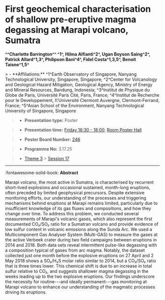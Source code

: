 # First geochemical characterisation of shallow pre-eruptive magma degassing at Marapi volcano, Sumatra

**^^Charlotte Barrington^^ ^1^, Hilma Alfianti^2^, Ugan Boyson Saing^2^, Patrick Allard^1,3^, Philipson Bani^4^, Fidel Costa^1,3,5^, Benoit Taisne^1,5^**

<!-- more -->> - **Affiliations:** ^1^Earth Observatory of Singapore, Nanyang Technological University, Singapore, Singapore; ^2^Center for Volcanology and Geological Hazard Mitigation, Geological Agency, Ministry of Energy and Mineral Resources, Bandung, Indonesia; ^3^Institut de Physique du Globe de Paris, Université Paris Cité, Paris, France; ^4^Institut de Recherche pour le Developpement, l\'Université Clermont Auvergne, Clermont-Ferrand, France; ^5^Asian School of the Environment, Nanyang Technological University of Singapore, Singapore 

> - **Presentation type:** Poster

> - **Presentation time:** [Friday 16:30 - 18:00](../sessions_comparison.md#__tabbed_4_6), [Room Poster Hall](../maps_venue.md#__tabbed_1_1)

> - **Poster Board Number:** [246](../map_poster_boards.md#friday)

> - **Programme No:** 3.17.25

> - [Theme 3](../theme3.md) > [Session 17](../sessions/session-3-17.md)

--- 

:fontawesome-solid-book: **Abstract**

Marapi volcano, the most active in Sumatra, is characterised by recurrent short-lived explosions and occasional sustained, month-long eruptions, often preceded by limited geophysical precursors. Despite extensive monitoring efforts, our understanding of the processes and triggering mechanisms behind eruptions at Marapi remains limited, particularly due to insufficient knowledge of its gas fluxes and compositions, and how they change over time. To address this problem, we conducted several measurements of Marapi's volcanic gases, which also represent the first documented CO₂/SO₂ ratio for a Sumatran volcano and provide evidence of low sulfur content in volcanic emissions along the Sunda Arc. We used a Multicomponent Gas Analyser System (Multi-GAS) to measure the gases at the active Verbeek crater during two field campaigns between eruptions in 2014 and 2018. Both data sets reveal intermittent pulse-like degassing with a composition typical of gases from arc magma. Notably, the dataset collected just one month before the explosive eruptions on 27 April and 2 May 2018 shows a SO₂/H₂S molar ratio similar to 2014, but a CO₂/SO₂ ratio that is three times lower. This chemical shift is due to an increase in total sulfur relative to CO₂, and suggests shallower magma degassing in the weeks leading up to the two explosive eruptions. Our findings underscore the necessity for routine---and ideally permanent---gas monitoring at Marapi volcano to enhance our understanding of the magmatic processes driving its eruptions.

